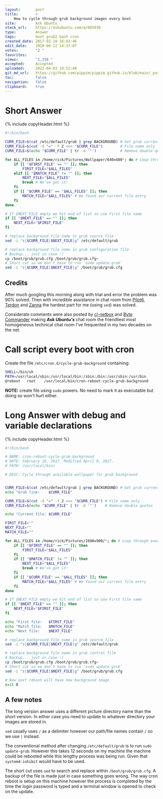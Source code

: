 ```yaml
---
layout:       post
title:        >
    How to cycle through grub background images every boot
site:         Ask Ubuntu
stack_url:    https://askubuntu.com/q/885030
type:         Answer
tags:         boot grub2 bash cron
created_date: 2017-02-19 16:03:46
edit_date:    2020-06-12 14:37:07
votes:        "2 "
favorites:    
views:        "1,258 "
accepted:     Accepted
uploaded:     2022-04-03 19:52:48
git_md_url:   https://github.com/pippim/pippim.github.io/blob/main/_posts/2017/2017-02-19-How-to-cycle-through-grub-background-images-every-boot.md
toc:          false
navigation:   false
clipboard:    true
---
```


# Short Answer



{% include copyHeader.html %}
``` bash
#!/bin/bash

CURR_FILE=$(cat /etc/default/grub | grep BACKGROUND) # Get grub current line
CURR_FILE=$(cut -d "=" -f 2 <<< "$CURR_FILE")        # File name only
CURR_FILE=$(echo "$CURR_FILE" | tr -d '"')           # Remove double quotes

for ALL_FILES in /home/rick/Pictures/Wallpaper/640x480*; do # Loop through every file
    if [[ "$FIRST_FILE" == "" ]]; then
        FIRST_FILE="$ALL_FILES"
    elif [[ "$MATCH_FILE" != "" ]]; then
        NEXT_FILE="$ALL_FILES"
        break # We've got it!
    fi
    if [[ "$CURR_FILE" == "$ALL_FILES" ]]; then
        MATCH_FILE="$ALL_FILES" # We found our current file entry
    fi
done

# If $NEXT_FILE empty we hit end of list so use First file name
if [[ "$NEXT_FILE" == "" ]]; then
    NEXT_FILE="$FIRST_FILE"
fi

# replace background file name in grub source file
sed -i "s|$CURR_FILE|$NEXT_FILE|g" /etc/default/grub

# replace background file name in grub configuration file
# Backup... just in case :)
cp /boot/grub/grub.cfg /boot/grub/grub.cfg~
# Short cut so we don't have to run `sudo update-grub`
sed -i "s|$CURR_FILE|$NEXT_FILE|g" /boot/grub/grub.cfg
```

## Credits

After much googling this morning along with trial and error the problem was 90% solved. Then with incredible assistance in chat room from [Pilot6][1], [Terdon][2] and [Zanna][3] the hardest part for me (using `sed`) was solved.

Considerate comments were also posted by [cl-netbox][4] and [Byte Commander][5] making ***Ask Ubuntu's*** chat room the friendliest most homogeneous technical chat room I've frequented in my two decades on the net.

# Call script every boot with cron

Create the file `/etc/cron.d/cycle-grub-background` containing:

``` bash
SHELL=/bin/sh
PATH=/usr/local/sbin:/usr/local/bin:/sbin:/bin:/usr/sbin:/usr/bin
@reboot   root    /usr/local/bin/cron-reboot-cycle-grub-background
```

**NOTE:** create file using `sudo` powers. No need to mark it as executable but doing so won't hurt either.

# Long Answer with debug and variable declarations



{% include copyHeader.html %}
``` bash
#!/bin/bash

# NAME: cron-reboot-cycle-grub-background
# DATE: February 18, 2017. Modified April 9, 2017.
# PATH: /usr/local/bin/

# DESC: Cycle through available wallpaper for grub background


CURR_FILE=$(cat /etc/default/grub | grep BACKGROUND) # Get grub current line
echo "Grub line:    $CURR_FILE"

CURR_FILE=$(cut -d "=" -f 2 <<< "$CURR_FILE") # File name only
CURR_FILE=$(echo "$CURR_FILE" | tr -d '"')    # Remove double quotes

echo "Current file: $CURR_FILE"

FIRST_FILE=""
NEXT_FILE=""
MATCH_FILE=""

for ALL_FILES in /home/rick/Pictures/1600x900/*; do # Loop through every file
    if [[ "$FIRST_FILE" == "" ]]; then
        FIRST_FILE="$ALL_FILES"
    fi
    if [[ "$MATCH_FILE" != "" ]]; then
        NEXT_FILE="$ALL_FILES"
        break # We've got it!
    fi
    if [[ "$CURR_FILE" == "$ALL_FILES" ]]; then
        MATCH_FILE="$ALL_FILES" # We found our current file entry
    fi
done

# If $NEXT_FILE empty we hit end of list so use First file name
if [[ "$NEXT_FILE" == "" ]]; then
    NEXT_FILE="$FIRST_FILE"
fi

echo "First file:   $FIRST_FILE"
echo "Match file:   $MATCH_FILE"
echo "Next file:    $NEXT_FILE"

# replace background file name in grub source file
sed -i "s|$CURR_FILE|$NEXT_FILE|g" /etc/default/grub

# replace background file name in grub control file
# Backup... just in case :)
cp /boot/grub/grub.cfg /boot/grub/grub.cfg~
# Short cut so we don't have to run `sudo update-grub`
sed -i "s|$CURR_FILE|$NEXT_FILE|g" /boot/grub/grub.cfg

# Now next reboot will have new background image
exit 0
```

## A few notes

The long version answer uses a different picture directory name than the short version. In either case you need to update to whatever directory your images are stored in.

`sed` usually uses `/` as a delimiter however our path/file names contain `/` so we use `|` instead.

The conventional method after changing `/etc/default/grub` is to run `sudo update-grub`. However this takes 12 seconds on my machine the machine could be rebooted while this lengthy process was being run. Given that `systemd-inhibit` would have to be used.

The short cut uses `sed` to search and replace within `/boot/grub/grub.cfg`. A backup of the file is made just in case something goes wrong. The way cron reboot is setup on this machine however the process is completed by the time the login password is typed and a terminal window is opened to check on the update.

  [1]: https://askubuntu.com/users/167850/pilot6
  [2]: https://askubuntu.com/users/85695/terdon
  [3]: https://askubuntu.com/users/527764/zanna
  [4]: http://chat.stackexchange.com/users/112690/cl-netbox
  [5]: https://askubuntu.com/users/367990/byte-commander


